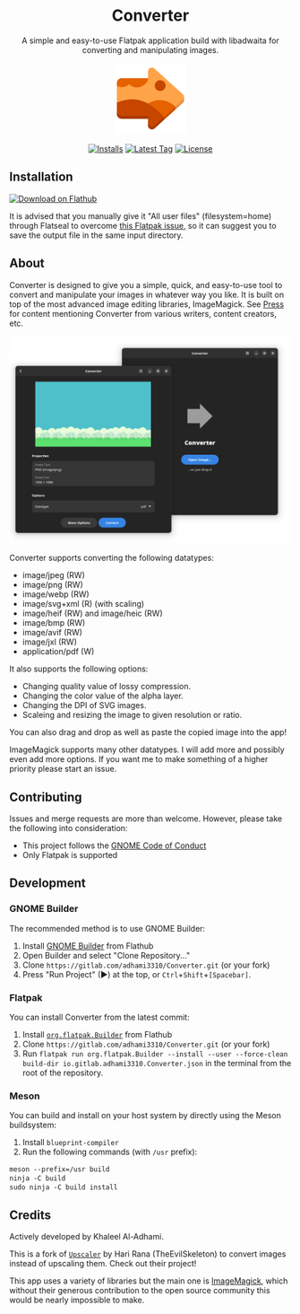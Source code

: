 <div align="center">
<h1>Converter</h1>

A simple and easy-to-use Flatpak application build with libadwaita for converting and manipulating images.

<img src="data/icons/hicolor/scalable/apps/io.gitlab.adhami3310.Converter.svg" width="128" height="128" alt="Converter icon">

[![Installs](https://img.shields.io/flathub/downloads/io.gitlab.adhami3310.Converter?style=for-the-badge)](https://flathub.org/apps/details/io.gitlab.adhami3310.Converter)
[![Latest Tag](https://img.shields.io/gitlab/v/tag/adhami3310/Converter?sort=date&style=for-the-badge)](https://gitlab.com/adhami3310/Converter/-/tags)
[![License](https://img.shields.io/gitlab/license/adhami3310/Converter?style=for-the-badge)](https://gitlab.com/adhami3310/Converter/-/raw/main/COPYING)


</div>

## Installation
<a href='https://flathub.org/apps/details/io.gitlab.adhami3310.Converter'><img width='240' alt='Download on Flathub' src='https://flathub.org/assets/badges/flathub-badge-en.png'/></a>

It is advised that you manually give it "All user files" (filesystem=home) through Flatseal to overcome [this Flatpak issue](https://github.com/flatpak/xdg-desktop-portal/issues/477), so it can suggest you to save the output file in the same input directory.

## About

Converter is designed to give you a simple, quick, and easy-to-use tool to convert and manipulate your images in whatever way you like. It is built on top of the most advanced image editing libraries, ImageMagick. See [Press](PRESS.md) for content mentioning Converter from various writers, content creators, etc.

<img src="data/screenshots/0.png" alt="Two Screenshots of Converter">

Converter supports converting the following datatypes:
 - image/jpeg (RW)
 - image/png (RW)
 - image/webp (RW)
 - image/svg+xml (R) (with scaling)
 - image/heif (RW) and image/heic (RW)
 - image/bmp (RW)
 - image/avif (RW)
 - image/jxl (RW)
 - application/pdf (W)

It also supports the following options:
 - Changing quality value of lossy compression.
 - Changing the color value of the alpha layer.
 - Changing the DPI of SVG images.
 - Scaleing and resizing the image to given resolution or ratio.

You can also drag and drop as well as paste the copied image into the app!

ImageMagick supports many other datatypes. I will add more and possibly even add more options. If you want me to make something of a higher priority please start an issue.

## Contributing
Issues and merge requests are more than welcome. However, please take the following into consideration:

- This project follows the [GNOME Code of Conduct](https://wiki.gnome.org/Foundation/CodeOfConduct)
- Only Flatpak is supported

## Development

### GNOME Builder
The recommended method is to use GNOME Builder:

1. Install [GNOME Builder](https://apps.gnome.org/app/org.gnome.Builder/) from Flathub
1. Open Builder and select "Clone Repository..."
1. Clone `https://gitlab.com/adhami3310/Converter.git` (or your fork)
1. Press "Run Project" (▶) at the top, or `Ctrl`+`Shift`+`[Spacebar]`.

### Flatpak
You can install Converter from the latest commit:

1. Install [`org.flatpak.Builder`](https://github.com/flathub/org.flatpak.Builder) from Flathub
1. Clone `https://gitlab.com/adhami3310/Converter.git` (or your fork)
1. Run `flatpak run org.flatpak.Builder --install --user --force-clean build-dir io.gitlab.adhami3310.Converter.json` in the terminal from the root of the repository.

### Meson
You can build and install on your host system by directly using the Meson buildsystem:

1. Install `blueprint-compiler`
1. Run the following commands (with `/usr` prefix):
```
meson --prefix=/usr build
ninja -C build
sudo ninja -C build install
```

## Credits

Actively developed by Khaleel Al-Adhami.

This is a fork of [`Upscaler`](https://gitlab.com/TheEvilSkeleton/Upscaler) by Hari Rana (TheEvilSkeleton) to convert images instead of upscaling them. Check out their project!

This app uses a variety of libraries but the main one is [ImageMagick](https://github.com/ImageMagick/ImageMagick), which without their generous contribution to the open source community this would be nearly impossible to make.

